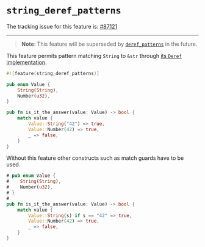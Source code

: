 # `string_deref_patterns`

The tracking issue for this feature is: [#87121]

[#87121]: https://github.com/rust-lang/rust/issues/87121

------------------------

> **Note**: This feature will be superseded by [`deref_patterns`] in the future.

This feature permits pattern matching `String` to `&str` through [its `Deref` implementation].

```rust
#![feature(string_deref_patterns)]

pub enum Value {
    String(String),
    Number(u32),
}

pub fn is_it_the_answer(value: Value) -> bool {
    match value {
        Value::String("42") => true,
        Value::Number(42) => true,
        _ => false,
    }
}
```

Without this feature other constructs such as match guards have to be used.

```rust
# pub enum Value {
#    String(String),
#    Number(u32),
# }
#
pub fn is_it_the_answer(value: Value) -> bool {
    match value {
        Value::String(s) if s == "42" => true,
        Value::Number(42) => true,
        _ => false,
    }
}
```

[`deref_patterns`]: ./deref-patterns.md
[its `Deref` implementation]: https://doc.rust-lang.org/std/string/struct.String.html#impl-Deref-for-String
